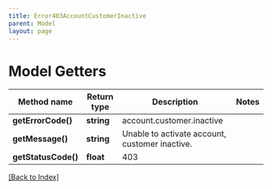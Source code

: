 ```yaml
---
title: Error403AccountCustomerInactive
parent: Model
layout: page
---
```


# Model Getters

Method name | Return type | Description | Notes
------------ | ------------- | ------------- | -------------
**getErrorCode()** | **string** | account.customer.inactive |
**getMessage()** | **string** | Unable to activate account, customer inactive. |
**getStatusCode()** | **float** | 403 |

[[Back to Index]](../index.md)
